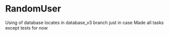 # RandomUser

Using of database locates in database_v3 branch just in case
Made all tasks except tests for now
